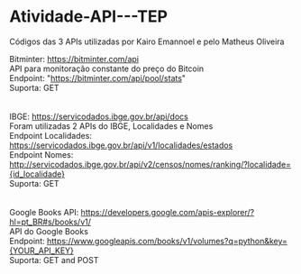 # Atividade-API---TEP
Códigos das 3 APIs utilizadas por Kairo Emannoel e pelo Matheus Oliveira

Bitminter:  https://bitminter.com/api <br/>
API para monitoração constante do preço do Bitcoin <br/>
Endpoint: "https://bitminter.com/api/pool/stats" <br/> 
Suporta: GET <br/>
<br/>
<br/>
IBGE: https://servicodados.ibge.gov.br/api/docs <br/>
Foram utilizadas 2 APIs do IBGE, Localidades e Nomes <br/>
Endpoint Localidades: https://servicodados.ibge.gov.br/api/v1/localidades/estados <br/>
Endpoint Nomes: http://servicodados.ibge.gov.br/api/v2/censos/nomes/ranking/?localidade={id_localidade} <br/>
Suporta: GET <br/>
<br/>
<br/>
Google Books API: https://developers.google.com/apis-explorer/?hl=pt_BR#s/books/v1/ <br/>
API do Google Books <br/>
Endpoint: https://www.googleapis.com/books/v1/volumes?q=python&key={YOUR_API_KEY} <br/>
Suporta: GET and POST 
